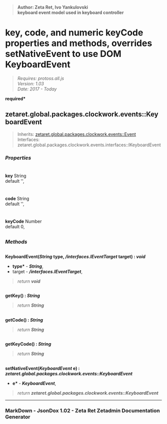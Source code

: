 > __Author: Zeta Ret, Ivo Yankulovski__  
> __keyboard event model used in keyboard controller__  
# key, code, and numeric keyCode properties and methods, overrides setNativeEvent to use DOM KeyboardEvent  
> *Requires: protoss.all.js*  
> *Version: 1.03*  
> *Date: 2017 - Today*  

__required*__

## zetaret.global.packages.clockwork.events::KeyboardEvent  
> Inherits: [zetaret.global.packages.clockwork.events::Event](Event.md)  
> Interfaces: zetaret.global.packages.clockwork.events.interfaces::IKeyboardEvent  

### *Properties*  

#  
__key__ String  
default '',   

#  
__code__ String  
default '',   

#  
__keyCode__ Number  
default 0,   


##  
### *Methods*  

##  
__KeyboardEvent(*String* type, */interfaces.IEventTarget* target) : *void*__  
  
- __type*__ - __*String*__,   
- target - __*/interfaces.IEventTarget*__,   
> *return __void__*  

##  
__getKey() : *String*__  
  
> *return __String__*  

##  
__getCode() : *String*__  
  
> *return __String__*  

##  
__getKeyCode() : *String*__  
  
> *return __String__*  

##  
__setNativeEvent(*KeyboardEvent* e) : *zetaret.global.packages.clockwork.events::KeyboardEvent*__  
  
- __e*__ - __*KeyboardEvent*__,   
> *return __zetaret.global.packages.clockwork.events::KeyboardEvent__*  

---  
### MarkDown - JsonDox 1.02 - Zeta Ret Zetadmin Documentation Generator
